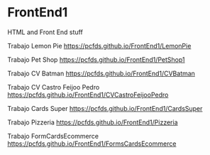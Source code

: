 
# FrontEnd1

HTML and Front End stuff 


Trabajo Lemon Pie https://pcfds.github.io/FrontEnd1/LemonPie

Trabajo Pet Shop https://pcfds.github.io/FrontEnd1/PetShop1


Trabajo CV Batman https://pcfds.github.io/FrontEnd1/CVBatman

Trabajo CV Castro Feijoo Pedro https://pcfds.github.io/FrontEnd1/CVCastroFeijooPedro

Trabajo Cards Super https://pcfds.github.io/FrontEnd1/CardsSuper

Trabajo Pizzeria https://pcfds.github.io/FrontEnd1/Pizzeria

Trabajo FormCardsEcommerce  https://pcfds.github.io/FrontEnd1/FormsCardsEcommerce
